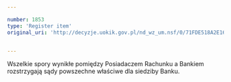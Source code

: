 ```yaml
---

number: 1853
type: 'Register item'
original_uri: 'http://decyzje.uokik.gov.pl/nd_wz_um.nsf/0/71FDE518A2E165EBC12576D5004DCF0F?OpenDocument'


---
```


Wszelkie spory wynikłe pomiędzy Posiadaczem Rachunku a Bankiem rozstrzygają sądy powszechne właściwe dla siedziby Banku.
